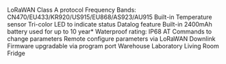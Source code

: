 LoRaWAN Class A protocol
Frequency Bands: CN470/EU433/KR920/US915/EU868/AS923/AU915
Built-in Temperature sensor
Tri-color LED to indicate status
Datalog feature
Built-in 2400mAh battery used for up to 10 year*
Waterproof rating: IP68
AT Commands to change parameters
Remote configure parameters via LoRaWAN Downlink
Firmware upgradable via program port
Warehouse
Laboratory
Living Room
Fridge
